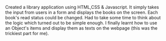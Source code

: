 Created a library application using HTML,CSS & Javascript. 
It simply takes the input from users in a form and displays the books on the screen. 
Each book's read status could be changed.
Had to take some time to think about the logic which turned out to be simple enough. 
I finally learnt how to use an Object's items and display them as texts on the webpage (this was the trickiest part for me). 
